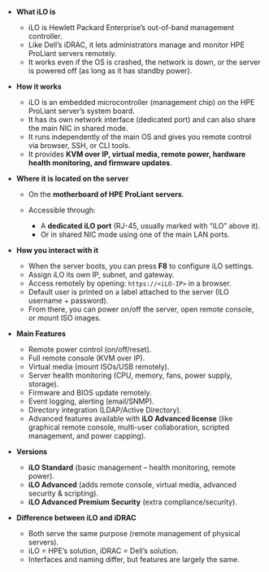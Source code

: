 * **What iLO is**

  * iLO is Hewlett Packard Enterprise’s out-of-band management controller.
  * Like Dell’s iDRAC, it lets administrators manage and monitor HPE ProLiant servers remotely.
  * It works even if the OS is crashed, the network is down, or the server is powered off (as long as it has standby power).

* **How it works**

  * iLO is an embedded microcontroller (management chip) on the HPE ProLiant server’s system board.
  * It has its own network interface (dedicated port) and can also share the main NIC in shared mode.
  * It runs independently of the main OS and gives you remote control via browser, SSH, or CLI tools.
  * It provides **KVM over IP, virtual media, remote power, hardware health monitoring, and firmware updates**.

* **Where it is located on the server**

  * On the **motherboard of HPE ProLiant servers**.
  * Accessible through:

    * A **dedicated iLO port** (RJ-45, usually marked with “iLO” above it).
    * Or in shared NIC mode using one of the main LAN ports.

* **How you interact with it**

  * When the server boots, you can press **F8** to configure iLO settings.
  * Assign iLO its own IP, subnet, and gateway.
  * Access remotely by opening: `https://<iLO-IP>` in a browser.
  * Default user is printed on a label attached to the server (ILO username + password).
  * From there, you can power on/off the server, open remote console, or mount ISO images.

* **Main Features**

  * Remote power control (on/off/reset).
  * Full remote console (KVM over IP).
  * Virtual media (mount ISOs/USB remotely).
  * Server health monitoring (CPU, memory, fans, power supply, storage).
  * Firmware and BIOS update remotely.
  * Event logging, alerting (email/SNMP).
  * Directory integration (LDAP/Active Directory).
  * Advanced features available with **iLO Advanced license** (like graphical remote console, multi-user collaboration, scripted management, and power capping).

* **Versions**

  * **iLO Standard** (basic management – health monitoring, remote power).
  * **iLO Advanced** (adds remote console, virtual media, advanced security & scripting).
  * **iLO Advanced Premium Security** (extra compliance/security).

* **Difference between iLO and iDRAC**

  * Both serve the same purpose (remote management of physical servers).
  * iLO = HPE’s solution, iDRAC = Dell’s solution.
  * Interfaces and naming differ, but features are largely the same.
